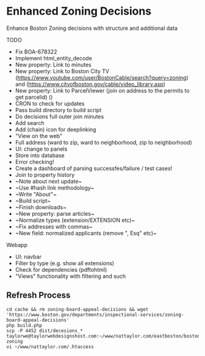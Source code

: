 # Enhanced Zoning Decisions

Enhance Boston Zoning decisions with structure and additional data

TODO
 - Fix BOA-678322
 - Implement html_entity_decode
 - New property: Link to minutes
 - New property: Link to Boston City TV (https://www.youtube.com/user/BostonCable/search?query=zoning) and (https://www.cityofboston.gov/cable/video_library.asp)
 - New property: Link to ParcelViewer (join on address to the permits to get parcelid) ()
 - CRON to check for updates
 - Pass build directory to build script
 - Do decisions full outer join minutes
 - Add search
 - Add (chain) icon for deeplinking
 - "View on the web"
 - Full address (ward to zip, ward to neighborhood, zip to neighborhood)
 - UI: change to panels
 - Store into database
 - Error checking!
 - Create a dashboard of parsing successfes/failure / test cases!
 - Join to property history
 - ~Note about next update~
 - ~Use #hash link methodology~
 - ~Write "About"~
 - ~Build script~
 - ~Finish downloads~
 - ~New property: parse articles~
 - ~Normalize types (extension/EXTENSION etc)~
 - ~Fix addresses with commas~
 - ~New field: normalized applicants (remove ", Esq" etc)~

Webapp
- UI: navbar
- Filter by type (e.g. show all extensions)
- Check for dependencies (pdftohtml)
- "Views" functionality with filtering and such


## Refresh Process

```
cd cache && rm zoning-board-appeal-decisions && wget 'https://www.boston.gov/departments/inspectional-services/zoning-board-appeal-decisions'
php build.php
scp -P 4452 dist/decesions_* taylorwe@taylorwebdesignshost.com:~/www/nattaylor.com/eastboston/boston-zoning
vi ~/www/nattaylor.com/.htaccess
```
